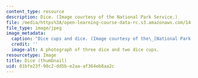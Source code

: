 ```yaml
---
content_type: resource
description: Dice. (Image courtesy of the National Park Service.)
file: /media/https%3A/open-learning-course-data-rc.s3.amazonaws.com/14-147-topics-in-game-theory-spring-2005/01bfe23f98c2dd5be2aaaf364eb8aa2c_14-147s05-th.jpg
file_type: image/jpeg
image_metadata:
  caption: "Dice cups and dice. (Image courtesy of the\_[National Park Service](https://www.nps.gov/index.htm).)"
  credit: ''
  image-alt: A photograph of three dice and two dice cups.
resourcetype: Image
title: Dice (thumbnail)
uid: 01bfe23f-98c2-dd5b-e2aa-af364eb8aa2c
---
```

